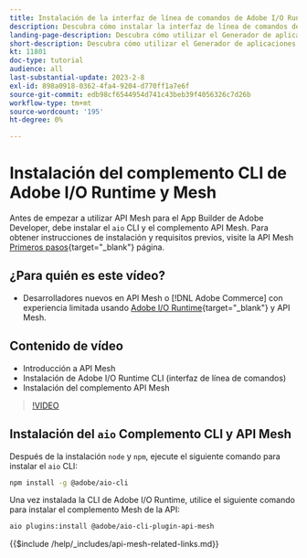 ```yaml
---
title: Instalación de la interfaz de línea de comandos de Adobe I/O Runtime y del complemento API Mesh
description: Descubra cómo instalar la interfaz de línea de comandos de Adobe I/O Runtime y el complemento API Mesh
landing-page-description: Descubra cómo utilizar el Generador de aplicaciones de Adobe e instalar el complemento Adobe I/O Runtime with API Mesh.
short-description: Descubra cómo utilizar el Generador de aplicaciones de Adobe e instalar el complemento Adobe I/O Runtime with API Mesh.
kt: 11801
doc-type: tutorial
audience: all
last-substantial-update: 2023-2-8
exl-id: 898a0918-0362-4fa4-9204-d770ff1a7e6f
source-git-commit: edb98cf6544954d741c43beb39f4056326c7d26b
workflow-type: tm+mt
source-wordcount: '195'
ht-degree: 0%

---
```


# Instalación del complemento CLI de Adobe I/O Runtime y Mesh

Antes de empezar a utilizar API Mesh para el App Builder de Adobe Developer, debe instalar el `aio` CLI y el complemento API Mesh.
Para obtener instrucciones de instalación y requisitos previos, visite la API Mesh [Primeros pasos](https://developer.adobe.com/graphql-mesh-gateway/gateway/getting-started/){target="_blank"} página.

## ¿Para quién es este vídeo?

* Desarrolladores nuevos en API Mesh o [!DNL Adobe Commerce] con experiencia limitada usando [Adobe I/O Runtime](https://developer.adobe.com/runtime/docs/guides/overview/){target="_blank"} y API Mesh.

## Contenido de vídeo

* Introducción a API Mesh
* Instalación de Adobe I/O Runtime CLI (interfaz de línea de comandos)
* Instalación del complemento API Mesh

>[!VIDEO](https://video.tv.adobe.com/v/3414122?quality=12&learn=on)

## Instalación del `aio` Complemento CLI y API Mesh

Después de la instalación `node` y `npm`, ejecute el siguiente comando para instalar el `aio` CLI:

```bash
npm install -g @adobe/aio-cli
```

Una vez instalada la CLI de Adobe I/O Runtime, utilice el siguiente comando para instalar el complemento Mesh de la API:

```bash
aio plugins:install @adobe/aio-cli-plugin-api-mesh
```

{{$include /help/_includes/api-mesh-related-links.md}}
